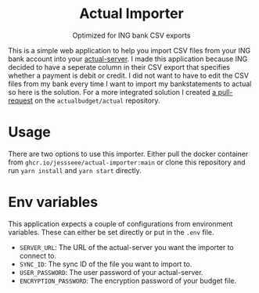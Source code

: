 <div align="center">
  <h1>Actual Importer</h1>
  <p>Optimized for ING bank CSV exports</p>
</div>

This is a simple web application to help you import CSV files from your ING bank account into your [actual-server](https://github.com/actualbudget/actual-server). I made this application because ING decided to have a seperate column in their CSV export that specifies whether a payment is debit or credit. I did not want to have to edit the CSV files from my bank every time I want to import my bankstatements to actual so here is the solution. For a more integrated solution I created [a pull-request](https://github.com/actualbudget/actual/pull/1788) on the `actualbudget/actual` repository.

# Usage
There are two options to use this importer. Either pull the docker container from `ghcr.io/jessseee/actual-importer:main` or clone this repository and run `yarn install` and `yarn start` directly.

# Env variables
This application expects a couple of configurations from environment variables. These can either be set directly or put in the `.env` file.

- `SERVER_URL`: The URL of the actual-server you want the importer to connect to.
- `SYNC_ID`: The sync ID of the file you want to import to.
- `USER_PASSWORD`: The user password of your actual-server.
- `ENCRYPTION_PASSWORD`: The encryption password of your budget file.
